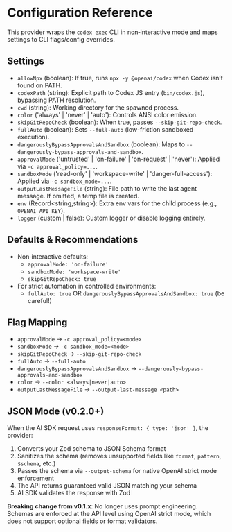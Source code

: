 # Configuration Reference

This provider wraps the `codex exec` CLI in non‑interactive mode and maps settings to CLI flags/config overrides.

## Settings

- `allowNpx` (boolean): If true, runs `npx -y @openai/codex` when Codex isn’t found on PATH.
- `codexPath` (string): Explicit path to Codex JS entry (`bin/codex.js`), bypassing PATH resolution.
- `cwd` (string): Working directory for the spawned process.
- `color` ('always' | 'never' | 'auto'): Controls ANSI color emission.
- `skipGitRepoCheck` (boolean): When true, passes `--skip-git-repo-check`.
- `fullAuto` (boolean): Sets `--full-auto` (low-friction sandboxed execution).
- `dangerouslyBypassApprovalsAndSandbox` (boolean): Maps to `--dangerously-bypass-approvals-and-sandbox`.
- `approvalMode` ('untrusted' | 'on-failure' | 'on-request' | 'never'): Applied via `-c approval_policy=...`.
- `sandboxMode` ('read-only' | 'workspace-write' | 'danger-full-access'): Applied via `-c sandbox_mode=...`.
- `outputLastMessageFile` (string): File path to write the last agent message. If omitted, a temp file is created.
- `env` (Record<string,string>): Extra env vars for the child process (e.g., `OPENAI_API_KEY`).
- `logger` (custom | false): Custom logger or disable logging entirely.

## Defaults & Recommendations

- Non‑interactive defaults:
  - `approvalMode: 'on-failure'`
  - `sandboxMode: 'workspace-write'`
  - `skipGitRepoCheck: true`
- For strict automation in controlled environments:
  - `fullAuto: true` OR `dangerouslyBypassApprovalsAndSandbox: true` (be careful!)

## Flag Mapping

- `approvalMode` → `-c approval_policy=<mode>`
- `sandboxMode` → `-c sandbox_mode=<mode>`
- `skipGitRepoCheck` → `--skip-git-repo-check`
- `fullAuto` → `--full-auto`
- `dangerouslyBypassApprovalsAndSandbox` → `--dangerously-bypass-approvals-and-sandbox`
- `color` → `--color <always|never|auto>`
- `outputLastMessageFile` → `--output-last-message <path>`

## JSON Mode (v0.2.0+)

When the AI SDK request uses `responseFormat: { type: 'json' }`, the provider:

1. Converts your Zod schema to JSON Schema format
2. Sanitizes the schema (removes unsupported fields like `format`, `pattern`, `$schema`, etc.)
3. Passes the schema via `--output-schema` for native OpenAI strict mode enforcement
4. The API returns guaranteed valid JSON matching your schema
5. AI SDK validates the response with Zod

**Breaking change from v0.1.x**: No longer uses prompt engineering. Schemas are enforced at the API level using OpenAI strict mode, which does not support optional fields or format validators.
